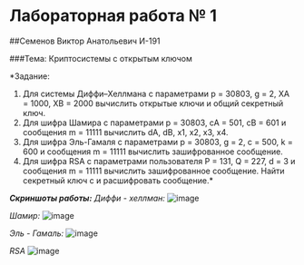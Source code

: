# Лабораторная работа № 1

##Семенов Виктор Анатольевич И-191

###Тема: Криптосистемы с открытым ключом

*Задание:

1. Для системы Диффи–Хеллмана с параметрами p = 30803, g = 2, XA = 1000, XB = 2000 вычислить открытые ключи и общий секретный ключ.
2. Для шифра Шамира с параметрами p = 30803, cA = 501, cB = 601 и сообщения m = 11111 вычислить dA, dB, x1, x2, x3, x4.
3. Для шифра Эль-Гамаля с параметрами p = 30803, g = 2, c = 500, k = 600 и сообщения m = 11111 вычислить зашифрованное сообщение.
4. Для шифра RSA с параметрами пользователя P = 131, Q = 227, d = 3 и сообщения m = 11111 вычислить зашифрованное сообщение. Найти секретный ключ c и расшифровать сообщение.*

***Скриншоты работы:***
*Диффи - хеллман:*
![image](https://user-images.githubusercontent.com/41661474/190309067-0fb9befb-c41d-4bb6-9b85-6d4ae5fc9850.png)

*Шамир:*
![image](https://user-images.githubusercontent.com/41661474/190309149-2b40e610-4ba6-4e97-8bdc-d4b59d216592.png)

*Эль - Гамаль:*
![image](https://user-images.githubusercontent.com/41661474/190309171-2ea6c19b-09df-438f-88ef-3e6fd0382d3b.png)

*RSA*
![image](https://user-images.githubusercontent.com/41661474/190309268-e31ebb6c-ab2b-4c15-9597-3f1a737eca6d.png)

